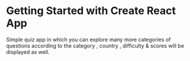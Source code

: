 # Getting Started with Create React App

Simple quiz app in which you can explore many more categories of questions according to the category , country , difficulty & scores will be displayed as well.


